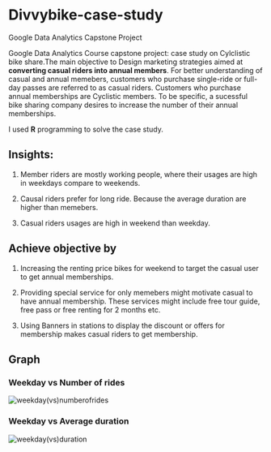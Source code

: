 # Divvybike-case-study
Google Data Analytics Capstone Project
  
   Google Data Analytics Course capstone project: case study on Cylclistic bike share.The main objective to Design marketing strategies aimed at **converting casual riders into annual members**. For better understanding of casual and annual memebers, customers who purchase single-ride or full-day passes are referred to as casual riders. Customers who purchase annual memberships are Cyclistic members. To be specific, a sucessful bike sharing company desires to increase the number of their annual memberships.

I used **R** programming to solve the case study. 
  
 ## Insights:
 1. Member riders are mostly working people, where their usages are high in weekdays compare to weekends.
  
 2. Causal riders prefer for long ride. Because the average duration are higher than memebers.
  
 3. Casual riders usages are high in weekend than weekday.
 
 ## Achieve objective by
  1. Increasing the renting price bikes for weekend to target the casual user to get annual memberships.
  
  2. Providing special service for only memebers might motivate casual to have annual membership. These services might include free tour guide, free pass or free renting for 2 months etc.
  
  3. Using Banners in stations to display the discount or offers for membership makes casual riders to get membership. 
 
 ## Graph
 ### Weekday vs Number of rides
 ![weekday(vs)numberofrides](https://user-images.githubusercontent.com/96980544/147905814-7b5adf62-be93-4af0-9295-e6af0b5c742b.png)
 ### Weekday vs Average duration
 ![weekday(vs)duration](https://user-images.githubusercontent.com/96980544/147905812-7146824d-8968-4381-8d21-971aada513dc.png)
 
 
  
 
  

